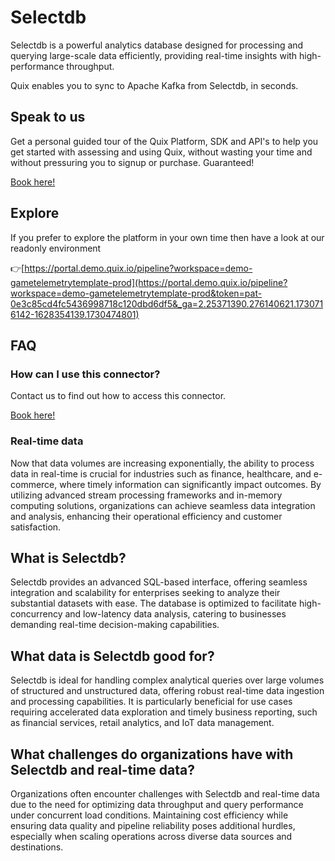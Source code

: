 # Selectdb

Selectdb is a powerful analytics database designed for processing and querying large-scale data efficiently, providing real-time insights with high-performance throughput.

Quix enables you to sync to Apache Kafka <span id="to_or_from">from</span> <span id="techname">Selectdb</span>, in seconds.

## Speak to us

Get a personal guided tour of the Quix Platform, SDK and API's to help you get started with assessing and using Quix, without wasting your time and without pressuring you to signup or purchase. Guaranteed!

[Book here!](https://quix.io/book-a-demo)

## Explore

If you prefer to explore the platform in your own time then have a look at our readonly environment

👉[https://portal.demo.quix.io/pipeline?workspace=demo-gametelemetrytemplate-prod](https://portal.demo.quix.io/pipeline?workspace=demo-gametelemetrytemplate-prod&token=pat-0e3c85cd4fc5436998718c120dbd6df5&_ga=2.25371390.276140621.1730716142-1628354139.1730474801)

## FAQ 

### How can I use this connector?

Contact us to find out how to access this connector.

[Book here!](https://quix.io/book-a-demo)

### Real-time data

Now that data volumes are increasing exponentially, the ability to process data in real-time is crucial for industries such as finance, healthcare, and e-commerce, where timely information can significantly impact outcomes. By utilizing advanced stream processing frameworks and in-memory computing solutions, organizations can achieve seamless data integration and analysis, enhancing their operational efficiency and customer satisfaction.

## What is <span id="techname">Selectdb</span>?

Selectdb provides an advanced SQL-based interface, offering seamless integration and scalability for enterprises seeking to analyze their substantial datasets with ease. The database is optimized to facilitate high-concurrency and low-latency data analysis, catering to businesses demanding real-time decision-making capabilities.

## What data is <span id="techname">Selectdb</span> good for?

Selectdb is ideal for handling complex analytical queries over large volumes of structured and unstructured data, offering robust real-time data ingestion and processing capabilities. It is particularly beneficial for use cases requiring accelerated data exploration and timely business reporting, such as financial services, retail analytics, and IoT data management.

## What challenges do organizations have with <span id="techname">Selectdb</span> and real-time data?

Organizations often encounter challenges with Selectdb and real-time data due to the need for optimizing data throughput and query performance under concurrent load conditions. Maintaining cost efficiency while ensuring data quality and pipeline reliability poses additional hurdles, especially when scaling operations across diverse data sources and destinations.